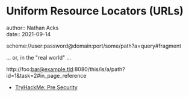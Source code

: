 # Uniform Resource Locators (URLs)

author:: Nathan Acks  
date:: 2021-09-14

scheme://user:password@domain:port/some/path?a=query#fragment

... or, in the "real world" ...

http://foo:bar@example.tld:8080/this/is/a/path?id=1&task=2#in_page_reference

* [TryHackMe: Pre Security](tryhackme-pre-security.md)
